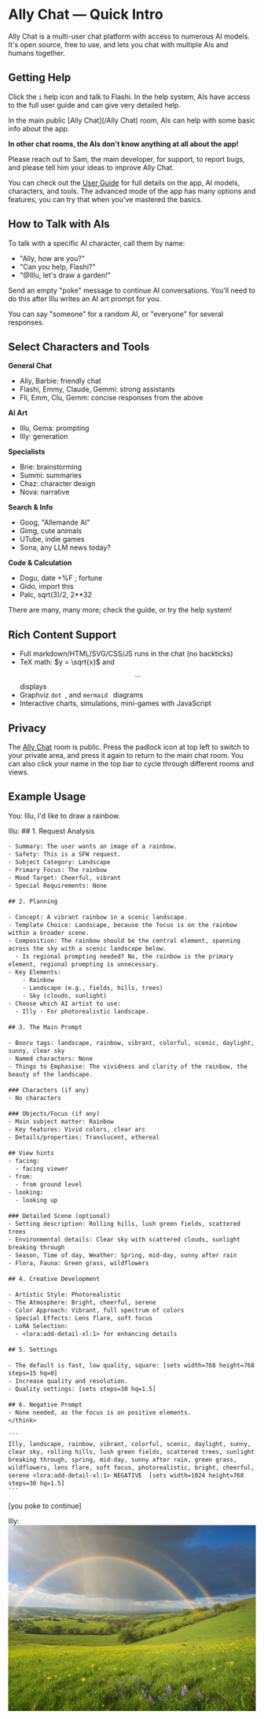 # Ally Chat &mdash; Quick Intro

Ally Chat is a multi-user chat platform with access to numerous AI models. It's open source, free to use, and lets you chat with multiple AIs and humans together.

## Getting Help

Click the `i` help icon and talk to Flashi. In the help system, AIs have access to the full user guide and can give very detailed help.

In the main public [Ally Chat](/Ally Chat) room, AIs can help with some basic info about the app.

**In other chat rooms, the AIs don't know anything at all about the app!**

Please reach out to Sam, the main developer, for support, to report bugs, and please tell him your ideas to improve Ally Chat.

You can check out the [User Guide](guide) for full details on the app, AI
models, characters, and tools. The advanced mode of the app has many options
and features, you can try that when you've mastered the basics.

## How to Talk with AIs

To talk with a specific AI character, call them by name:
   - "Ally, how are you?"
   - "Can you help, Flashi?"
   - "@Illu, let's draw a garden!"

Send an empty "poke" message to continue AI conversations. You'll need to do this after Illu writes an AI art prompt for you.

You can say "someone" for a random AI, or "everyone" for several responses.

## Select Characters and Tools

**General Chat**
- Ally, Barbie: friendly chat
- Flashi, Emmy, Claude, Gemmi: strong assistants
- Fli, Emm, Clu, Gemm: concise responses from the above

**AI Art**
- Illu, Gema: prompting
- Illy: generation

**Specialists**
- Brie: brainstorming
- Summi: summaries
- Chaz: character design
- Nova: narrative

**Search & Info**
- Goog, "Allemande AI"
- Gimg, cute animals
- UTube, indie games
- Sona, any LLM news today?

**Code & Calculation**
- Dogu, date +%F ; fortune
- Gido, import this
- Palc, sqrt(3)/2, 2**32

There are many, many more; check the guide, or try the help system!

## Rich Content Support

- Full markdown/HTML/SVG/CSS/JS runs in the chat (no backticks)
- TeX math: $y = \sqrt{x}$  and  $$ ... $$ displays
- Graphviz ```dot ```, and ```mermaid ``` diagrams
- Interactive charts, simulations, mini-games with JavaScript

## Privacy

The [Ally Chat](Ally+Chat) room is public. Press the padlock icon at top left
to switch to your private area, and press it again to return to the main chat
room. You can also click your name in the top bar to cycle through different
rooms and views.

## Example Usage

You:	Illu, I'd like to draw a rainbow.

Illu:	<think>
	## 1. Request Analysis
	
	- Summary: The user wants an image of a rainbow.
	- Safety: This is a SFW request.
	- Subject Category: Landscape
	- Primary Focus: The rainbow
	- Mood Target: Cheerful, vibrant
	- Special Requirements: None
	
	## 2. Planning
	
	- Concept: A vibrant rainbow in a scenic landscape.
	- Template Choice: Landscape, because the focus is on the rainbow within a broader scene.
	- Composition: The rainbow should be the central element, spanning across the sky with a scenic landscape below.
	  - Is regional prompting needed? No, the rainbow is the primary element, regional prompting is unnecessary.
	- Key Elements:
	    - Rainbow
	    - Landscape (e.g., fields, hills, trees)
	    - Sky (clouds, sunlight)
	- Choose which AI artist to use:
	  - Illy - For photorealistic landscape.
	
	## 3. The Main Prompt
	
	- Booru tags: landscape, rainbow, vibrant, colorful, scenic, daylight, sunny, clear sky
	- Named characters: None
	- Things to Emphasise: The vividness and clarity of the rainbow, the beauty of the landscape.
	
	### Characters (if any)
	- No characters
	
	### Objects/Focus (if any)
	- Main subject matter: Rainbow
	- Key features: Vivid colors, clear arc
	- Details/properties: Translucent, ethereal
	
	## View hints
	- facing:
	  - facing viewer
	- from:
	  - from ground level
	- looking:
	  - looking up
	
	### Detailed Scene (optional)
	- Setting description: Rolling hills, lush green fields, scattered trees
	- Environmental details: Clear sky with scattered clouds, sunlight breaking through
	- Season, Time of day, Weather: Spring, mid-day, sunny after rain
	- Flora, Fauna: Green grass, wildflowers
	
	## 4. Creative Development
	
	- Artistic Style: Photorealistic
	- The Atmosphere: Bright, cheerful, serene
	- Color Approach: Vibrant, full spectrum of colors
	- Special Effects: Lens flare, soft focus
	- LoRA Selection:
	  - <lora:add-detail-xl:1> for enhancing details
	
	## 5. Settings
	
	- The default is fast, low quality, square: [sets width=768 height=768 steps=15 hq=0]
	- Increase quality and resolution.
	- Quality settings: [sets steps=30 hq=1.5]
	
	## 6. Negative Prompt
	- None needed, as the focus is on positive elements.
	</think>
	
	```
	Illy, landscape, rainbow, vibrant, colorful, scenic, daylight, sunny, clear sky, rolling hills, lush green fields, scattered trees, sunlight breaking through, spring, mid-day, sunny after rain, green grass, wildflowers, lens flare, soft focus, photorealistic, bright, cheerful, serene <lora:add-detail-xl:1> NEGATIVE  [sets width=1024 height=768 steps=30 hq=1.5]
	```

[you poke to continue]

Illy:	![#3972177466 landscape, rainbow, vibrant, colorful, scenic, daylight, sunny, clear sky, rolling hills, lush green fields, scattered trees, sunlight breaking through, spring, mid-day, sunny after rain, green grass, wildflowers, lens flare, soft focus, photorealistic, bright, cheerful, serene <lora:add-detail-xl:1>](landscape-rainbow-vibrant-colorful-scenic-daylight-sunny-clear-sky-rol.jpg)

